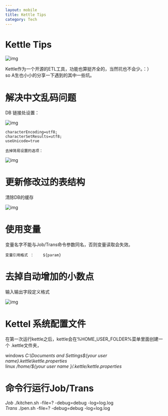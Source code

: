```yaml
---
layout: mobile
title: Kettle Tips
category: Tech
---
```


Kettle Tips
=====================
![img](/img/2015/kettle.png)

Kettle作为一个开源的ETL工具，功能也算挺齐全的，当然坑也不会少。：）  
so A生也小小的分享一下遇到的其中一些坑。



# 解决中文乱码问题

DB 链接处设置：

![img](/img/2015/KettleTips1.png)

	characterEncoding=utf8;
	characterSetResults=utf8;
	useUnicode=true
	
	去掉简易设置的选项：
	
![img](/img/2015/KettleTips2.png)	


# 更新修改过的表结构

清除DB的缓存

![img](/img/2015/KettleTips3.png)

# 使用变量

变量名字不能与Job/Trans命令参数同名，否则变量读取会失效。

	变量引用格式 ：	${param}

# 去掉自动增加的小数点

输入输出字段定义格式

![img](/img/2015/KettleTips4.png)

# Kettel 系统配置文件
在第一次运行kettle之后，kettle会在%HOME_USER_FOLDER%菜单里面创建一个 .kettle文件夹，  

windows  *C:\Documents and Settings\${your user name}\.kettle\kettle.properties*  
linux */home/${your user name }/.kettle/kettle.properties*  


# 命令行运行Job/Trans

*Job*
./kitchen.sh -file=? -debug=debug -log=log.log  
*Trans*
./pen.sh -file=? -debug=debug -log=log.log  


